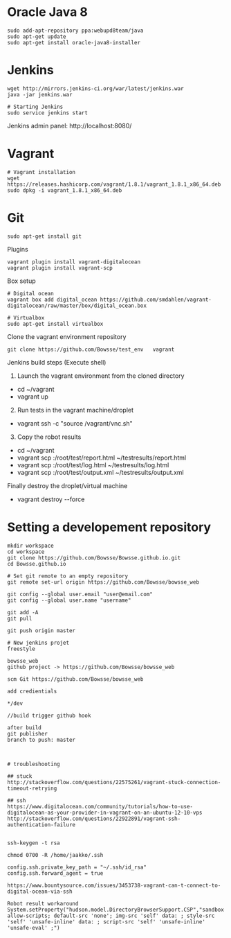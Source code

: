 # Oracle Java 8

```shell
sudo add-apt-repository ppa:webupd8team/java
sudo apt-get update
sudo apt-get install oracle-java8-installer
```

# Jenkins

```shell
wget http://mirrors.jenkins-ci.org/war/latest/jenkins.war
java -jar jenkins.war

# Starting Jenkins
sudo service jenkins start
```
Jenkins admin panel: http://localhost:8080/

# Vagrant
```shell
# Vagrant installation
wget https://releases.hashicorp.com/vagrant/1.8.1/vagrant_1.8.1_x86_64.deb
sudo dpkg -i vagrant_1.8.1_x86_64.deb
```

# Git
```shell
sudo apt-get install git
```

Plugins
```shell
vagrant plugin install vagrant-digitalocean
vagrant plugin install vagrant-scp
```

Box setup
```shell
# Digital ocean
vagrant box add digital_ocean https://github.com/smdahlen/vagrant-digitalocean/raw/master/box/digital_ocean.box

# Virtualbox
sudo apt-get install virtualbox
```
Clone the vagrant environment repository
```shell
git clone https://github.com/Bowsse/test_env   vagrant
```

Jenkins build steps (Execute shell)

1. Launch the vagrant environment from the cloned directory

* cd ~/vagrant
* vagrant up

2. Run tests in the vagrant machine/droplet

* vagrant ssh -c "source /vagrant/vnc.sh"

3. Copy the robot results

* cd ~/vagrant
* vagrant scp :/root/test/report.html ~/testresults/report.html
* vagrant scp :/root/test/log.html ~/testresults/log.html
* vagrant scp :/root/test/output.xml ~/testresults/output.xml

Finally destroy the droplet/virtual machine
* vagrant destroy --force

# Setting a developement repository
```shell
mkdir workspace
cd workspace
git clone https://github.com/Bowsse/Bowsse.github.io.git
cd Bowsse.github.io

# Set git remote to an empty repository
git remote set-url origin https://github.com/Bowsse/bowsse_web

git config --global user.email "user@email.com"
git config --global user.name "username"

git add -A
git pull

git push origin master

# New jenkins projet
freestyle

bowsse_web
github project -> https://github.com/Bowsse/bowsse_web

scm Git https://github.com/Bowsse/bowsse_web

add credientials

*/dev

//build trigger github hook

after build
git publisher
branch to push: master



# troubleshooting

## stuck
http://stackoverflow.com/questions/22575261/vagrant-stuck-connection-timeout-retrying

## ssh
https://www.digitalocean.com/community/tutorials/how-to-use-digitalocean-as-your-provider-in-vagrant-on-an-ubuntu-12-10-vps
http://stackoverflow.com/questions/22922891/vagrant-ssh-authentication-failure


ssh-keygen -t rsa

chmod 0700 -R /home/jaakko/.ssh

config.ssh.private_key_path = "~/.ssh/id_rsa"
config.ssh.forward_agent = true

https://www.bountysource.com/issues/3453738-vagrant-can-t-connect-to-digital-ocean-via-ssh

Robot result workaround  
System.setProperty("hudson.model.DirectoryBrowserSupport.CSP","sandbox allow-scripts; default-src 'none'; img-src 'self' data: ; style-src 'self' 'unsafe-inline' data: ; script-src 'self' 'unsafe-inline' 'unsafe-eval' ;")


